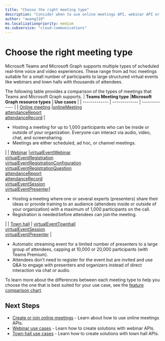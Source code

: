 ```yaml
---
title: "Choose the right meeting type"
description: "Consider when to use online meetings API, webinar API or town hall API for Teams meetings."
author: "awang119"
ms.localizationpriority: medium
ms.subservice: "cloud-communications"
---
```


# Choose the right meeting type

Microsoft Teams and Microsoft Graph supports multiple types of scheduled real-time voice and video experiences. These range from ad hoc meetings suitable for a small number of participants to large structured virtual events like webinars and town halls with thousands of attendees.

The following table provides a comparison of the types of meetings that Teams and Microsoft Graph supports.
| **Teams Meeting type**    |**Microsoft Graph resource types** | **Use cases**     |
| ------------- | ------------- | ------------- |
| [Online meeting](https://support.microsoft.com/en-us/office/meetings-in-microsoft-teams-e0b0ae21-53ee-4462-a50d-ca9b9e217b67) |[onlineMeeting](../api-reference/v1.0/resources/onlinemeeting.md) <br> [attendanceReport](../api-reference/v1.0/resources/meetingattendancereport.md) <br> [attendanceRecord](../api-reference/v1.0/resources/attendancerecord.md) |  <ul><li>Hosting a meeting for up to 1,000 participants who can be inside or outside of your organization. Everyone can interact via audio, video, chat, and screensharing. </li><li>Meetings are either scheduled, ad hoc, or channel meetings. </li></ul> |
| [Webinar](https://support.microsoft.com/en-us/office/get-started-with-microsoft-teams-webinars-42f3f874-22dc-4289-b53f-bbc1a69013e3) |[virtualEventWebinar](../api-reference/v1.0/resources/virtualeventwebinar.md) <br> [virtualEventRegistration](../api-reference/v1.0/resources/virtualeventregistration.md) <br> [virtualEventRegistrationConfiguration](../api-reference/v1.0/resources/virtualeventregistrationconfiguration.md) <br> [virtualEventRegistrationQuestion](../api-reference/v1.0/resources/virtualeventregistrationquestionbase.md) <br> [attendanceReport](../api-reference/v1.0/resources/meetingattendancereport.md) <br> [attendanceRecord](../api-reference/v1.0/resources/attendancerecord.md) <br> [virtualEventSession](../api-reference/v1.0/resources/virtualeventsession.md) <br> [virtualEventPresenter](../api-reference/v1.0/resources/virtualeventpresenter.md)|  <ul><li>Hosting a meeting where one or several experts (presenters) share their ideas or provide training to an audience (attendees inside or outside of your organization) with a maximum of 1,000 participants on the call.</li><li>Registration is needed before attendees can join the meeting.</li></ul> |
| [Town hall](https://support.microsoft.com/en-us/office/get-started-with-town-hall-in-microsoft-teams-33baf0c6-0283-4c15-9617-3013e8d4804f) | [virtualEventTownhall](../api-reference/v1.0/resources/virtualeventtownhall.md) <br> [virtualEventSession](../api-reference/v1.0/resources/virtualeventsession.md) <br> [virtualEventPresenter](../api-reference/v1.0/resources/virtualeventpresenter.md) | <ul><li>Automatic streaming event for a limited number of presenters to a large group of attendees, capping at 10,000 or 20,000 participants (with Teams Premium). </li><li>Attendees don’t need to register for the event but are invited and use Q&A to engage with presenters and organizers instead of direct interaction via chat or audio.  
</li></ul>

To learn more about the differences between each meeting type to help you choose the one that is best suited for your use case, see the [feature comparison chart](https://learn.microsoft.com/en-us/microsoftteams/meeting-webinar-town-hall-feature-comparison).  


## Next Steps 
- [Create or join online meetings](cloud-communications-online-meetings.md) - Learn about how to use online meetings APIs. 
- [Webinar use cases](cloud-communications-virtual-events-webinar-usecases.md) - Learn how to create solutions with webinar APIs.
- [Town hall use cases](cloud-communications-virtual-events-townhall-usecases.md) - Learn how to create solutions with town hall APIs.
